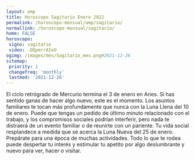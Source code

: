 ```yaml
---
layout: amp
title: Horoscopo Sagitario Enero 2022 
permalink: /horoscopo-mensual/amp/sagitario/
normallink: /horoscopo-mensual/sagitario/
home: FALSE
horoscopo:
 signo: sagitario
 video: -DQpmrrAIeU
ogimg: /images/mes/Sagitario_mes.png#2021-12-26
sitemap:
 priority: 1
 changefreq: 'monthly'
 lastmod: '2021-12-26'
---
```



El ciclo retrógrado de Mercurio termina el 3 de enero en Aries. Si has sentido ganas de hacer algo nuevo, este es el momento. Los asuntos familiares te tocan más profundamente que nunca con la Luna Llena del 10 de enero. Puede que tengas un pedido de último minuto relacionado con el trabajo, y los compromisos sociales podrían interferir, pero nada te distraerá de un evento familiar o de reunirte con un pariente. Tu vida social resplandece a medida que se acerca la Luna Nueva del 25 de enero. Prepárate para una época de muchas actividades. Todo lo que te rodea puede despertar tu interés y estimular tu apetito por algo deslumbrante y nuevo para ver, hacer o visitar.